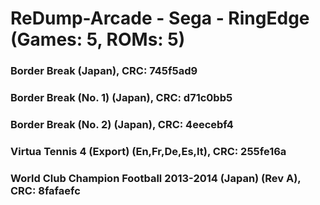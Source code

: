 # ReDump-Arcade - Sega - RingEdge (Games: 5, ROMs: 5)
### Border Break (Japan), CRC: 745f5ad9
### Border Break (No. 1) (Japan), CRC: d71c0bb5
### Border Break (No. 2) (Japan), CRC: 4eecebf4
### Virtua Tennis 4 (Export) (En,Fr,De,Es,It), CRC: 255fe16a
### World Club Champion Football 2013-2014 (Japan) (Rev A), CRC: 8fafaefc
